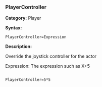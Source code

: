 ### PlayerController

**Category:**
Player

**Syntax:**

```scorpionengine
PlayerController=Expression
```

**Description:**

Override the joystick controller for the actor

Expression: The expression such as X+5

```scorpionengine

PlayerController=5*5

```
